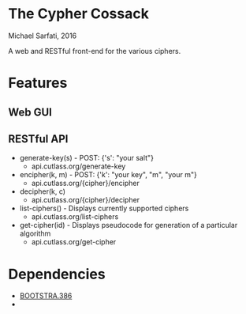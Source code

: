 # The Cypher Cossack
Michael Sarfati, 2016

A web and RESTful front-end for the various ciphers.

# Features
## Web GUI

## RESTful API
- generate-key(s) - POST: {'s': "your salt"}
    - api.cutlass.org/generate-key
- encipher(k, m) - POST: {'k': "your key", "m", "your m"} 
    - api.cutlass.org/{cipher}/encipher
- decipher(k, c)
    - api.cutlass.org/{cipher}/decipher
- list-ciphers() - Displays currently supported ciphers
    - api.cutlass.org/list-ciphers
- get-cipher(id) - Displays pseudocode for generation of a particular algorithm
    - api.cutlass.org/get-cipher

# Dependencies
* [BOOTSTRA.386](https://github.com/kristopolous/BOOTSTRA.386)
* 